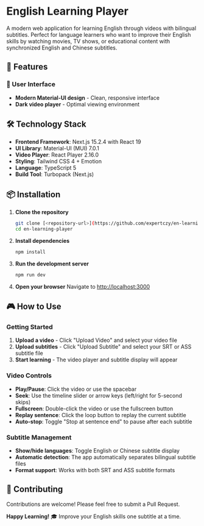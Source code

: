 # English Learning Player

A modern web application for learning English through videos with bilingual subtitles. Perfect for language learners who want to improve their English skills by watching movies, TV shows, or educational content with synchronized English and Chinese subtitles.

## 🚀 Features

### 🎨 User Interface
- **Modern Material-UI design** - Clean, responsive interface
- **Dark video player** - Optimal viewing environment

## 🛠️ Technology Stack

- **Frontend Framework**: Next.js 15.2.4 with React 19
- **UI Library**: Material-UI (MUI) 7.0.1
- **Video Player**: React Player 2.16.0
- **Styling**: Tailwind CSS 4 + Emotion
- **Language**: TypeScript 5
- **Build Tool**: Turbopack (Next.js)

## 📦 Installation

1. **Clone the repository**
   ```bash
   git clone [<repository-url>](https://github.com/expertczy/en-learning-player)
   cd en-learning-player
   ```

2. **Install dependencies**
   ```bash
   npm install
   ```

3. **Run the development server**
   ```bash
   npm run dev
   ```

4. **Open your browser**
   Navigate to [http://localhost:3000](http://localhost:3000)

## 🎮 How to Use

### Getting Started
1. **Upload a video** - Click "Upload Video" and select your video file
2. **Upload subtitles** - Click "Upload Subtitle" and select your SRT or ASS subtitle file
3. **Start learning** - The video player and subtitle display will appear

### Video Controls
- **Play/Pause**: Click the video or use the spacebar
- **Seek**: Use the timeline slider or arrow keys (left/right for 5-second skips)
- **Fullscreen**: Double-click the video or use the fullscreen button
- **Replay sentence**: Click the loop button to replay the current subtitle
- **Auto-stop**: Toggle "Stop at sentence end" to pause after each subtitle

### Subtitle Management
- **Show/hide languages**: Toggle English or Chinese subtitle display
- **Automatic detection**: The app automatically separates bilingual subtitle files
- **Format support**: Works with both SRT and ASS subtitle formats

## 🤝 Contributing

Contributions are welcome! Please feel free to submit a Pull Request.


**Happy Learning!** 🎓 Improve your English skills one subtitle at a time.
